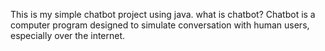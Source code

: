 This is my simple chatbot project using java.
what is chatbot?
Chatbot is a computer program designed to simulate conversation with human users, especially over the internet.
